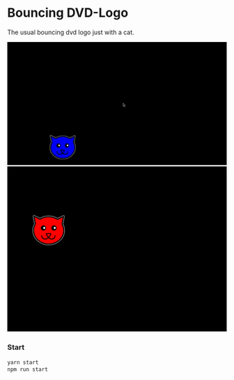 # Bouncing DVD-Logo

The usual bouncing dvd logo just with a cat.

![Screenshot animated](screenshot.gif "Screenshot")
![Screenshot](screenshot.png?raw=true "Screenshot")

### Start

```
yarn start
npm run start
```
